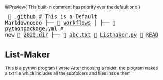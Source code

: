 @Preview{ This built-in comment has priority over the default one  }

<big><pre>
📂 [.github](./.github)      # This is a Default Markdownoooo
├── 📂 [workflows](./.github/workflows) 
│   ├── 📄 [pythonpackage.yml](./.github/workflows/pythonpackage.yml) # new
📂 [2020.dir](./2020.dir) 
├── 📄 [abc.txt](./2020.dir/abc.txt) 
📄 [Listmaker.py](./Listmaker.py) 
📄 [README.md](./README.md)     # This is a Default Comment!
</pre></big>

# List-Maker
This is a python program I wrote
After choosing a folder, the program makes a txt file which includes all the subfolders and files inside them


